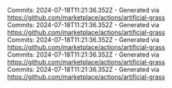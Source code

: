 Commits: 2024-07-18T11:21:36.352Z - Generated via https://github.com/marketplace/actions/artificial-grass
<br>
Commits: 2024-07-18T11:21:36.352Z - Generated via https://github.com/marketplace/actions/artificial-grass
<br>
Commits: 2024-07-18T11:21:36.352Z - Generated via https://github.com/marketplace/actions/artificial-grass
<br>
Commits: 2024-07-18T11:21:36.352Z - Generated via https://github.com/marketplace/actions/artificial-grass
<br>
Commits: 2024-07-18T11:21:36.352Z - Generated via https://github.com/marketplace/actions/artificial-grass
<br>
